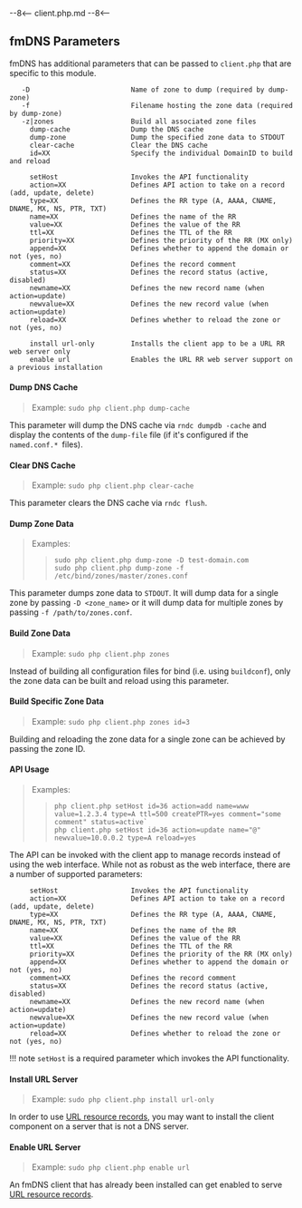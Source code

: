 --8<--
client.php.md
--8<--

## fmDNS Parameters
fmDNS has additional parameters that can be passed to `client.php` that are specific to this module.

```
   -D                         Name of zone to dump (required by dump-zone)
   -f                         Filename hosting the zone data (required by dump-zone)
   -z|zones                   Build all associated zone files
     dump-cache               Dump the DNS cache
     dump-zone                Dump the specified zone data to STDOUT
     clear-cache              Clear the DNS cache
     id=XX                    Specify the individual DomainID to build and reload
	 
     setHost                  Invokes the API functionality
     action=XX                Defines API action to take on a record (add, update, delete)
     type=XX                  Defines the RR type (A, AAAA, CNAME, DNAME, MX, NS, PTR, TXT)
     name=XX                  Defines the name of the RR
     value=XX                 Defines the value of the RR
     ttl=XX                   Defines the TTL of the RR
     priority=XX              Defines the priority of the RR (MX only)
     append=XX                Defines whether to append the domain or not (yes, no)
     comment=XX               Defines the record comment
     status=XX                Defines the record status (active, disabled)
     newname=XX               Defines the new record name (when action=update)
     newvalue=XX              Defines the new record value (when action=update)
     reload=XX                Defines whether to reload the zone or not (yes, no)

     install url-only         Installs the client app to be a URL RR web server only
     enable url               Enables the URL RR web server support on a previous installation
```

#### Dump DNS Cache
>Example: `sudo php client.php dump-cache`

This parameter will dump the DNS cache via `rndc dumpdb -cache` and display the contents of the `dump-file` file (if it's configured if the `named.conf.* `files).

#### Clear DNS Cache
>Example: `sudo php client.php clear-cache`

This parameter clears the DNS cache via `rndc flush`.

#### Dump Zone Data
>Examples:
>>```
>>sudo php client.php dump-zone -D test-domain.com
>>sudo php client.php dump-zone -f /etc/bind/zones/master/zones.conf
>>```

This parameter dumps zone data to `STDOUT`. It will dump data for a single zone by passing `-D <zone_name>` or it will dump data for multiple zones by passing `-f /path/to/zones.conf`.

#### Build Zone Data
>Example: `sudo php client.php zones`

Instead of building all configuration files for bind (i.e. using `buildconf`), only the zone data can be built and reload using this parameter.

#### Build Specific Zone Data
>Example: `sudo php client.php zones id=3`

Building and reloading the zone data for a single zone can be achieved by passing the zone ID.

#### API Usage
>Examples:
>>```
>>php client.php setHost id=36 action=add name=www value=1.2.3.4 type=A ttl=500 createPTR=yes comment="some comment" status=active`
>>php client.php setHost id=36 action=update name="@" newvalue=10.0.0.2 type=A reload=yes
>>```

The API can be invoked with the client app to manage records instead of using the web interface. While not as robust as the web interface, there are a number of supported parameters:

```
     setHost                  Invokes the API functionality
     action=XX                Defines API action to take on a record (add, update, delete)
     type=XX                  Defines the RR type (A, AAAA, CNAME, DNAME, MX, NS, PTR, TXT)
     name=XX                  Defines the name of the RR
     value=XX                 Defines the value of the RR
     ttl=XX                   Defines the TTL of the RR
     priority=XX              Defines the priority of the RR (MX only)
     append=XX                Defines whether to append the domain or not (yes, no)
     comment=XX               Defines the record comment
     status=XX                Defines the record status (active, disabled)
     newname=XX               Defines the new record name (when action=update)
     newvalue=XX              Defines the new record value (when action=update)
     reload=XX                Defines whether to reload the zone or not (yes, no)
```

!!! note
    `setHost` is a required parameter which invokes the API functionality.

#### Install URL Server
>Example: `sudo php client.php install url-only`

In order to use [URL resource records](./settings.md#define-url-rr-web-servers), you may want to install the client component on a server that is not a DNS server.

#### Enable URL Server
>Example: `sudo php client.php enable url`

An fmDNS client that has already been installed can get enabled to serve [URL resource records](./settings.md#define-url-rr-web-servers).

